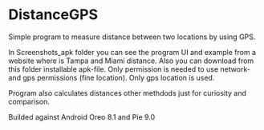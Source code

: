 # DistanceGPS
Simple program to measure distance between two locations by using GPS.

In Screenshots_apk folder you can see the program UI and example from a website where is
Tampa and Miami distance. Also you can download from this folder installable apk-file.
Only permission is needed to use network- and gps permissions (fine location). Only gps location
is used.

Program also calculates distances other methdods just for curiosity and comparison.

Builded against Android Oreo 8.1 and Pie 9.0
